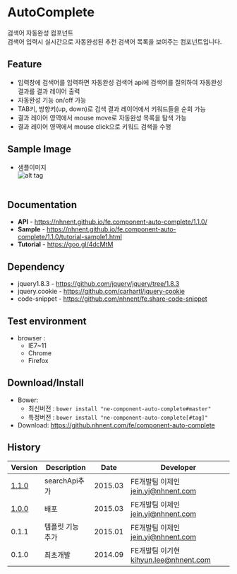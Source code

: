 AutoComplete
======================
검색어 자동완성 컴포넌트<br>
검색어 입력시 실시간으로 자동완성된 추천 검색어 목록을 보여주는 컴포넌트입니다.

## Feature
* 입력창에 검색어를 입력하면 자동완성 검색어 api에 검색어를 질의하여 자동완성 결과를 결과 레이어 출력
* 자동완성 기능 on/off 가능
* TAB키, 방향키(up, down)로 검색 결과 레이어에서 키워드들을 순회 가능
* 결과 레이어 영역에서 mouse move로 자동완성 목록을 탐색 가능
* 결과 레이어 영역에서 mouse click으로 키워드 검색을 수행

## Sample Image
* 샘플이미지<br>
![alt tag](https://github.nhnent.com/pages/fe/component-auto-complete/autocomplete.png)<br><br>


## Documentation
* **API** - https://nhnent.github.io/fe.component-auto-complete/1.1.0/
* **Sample** - https://nhnent.github.io/fe.component-auto-complete/1.1.0/tutorial-sample1.html
* **Tutorial** - https://goo.gl/4dcMtM

## Dependency
* jquery1.8.3 - https://github.com/jquery/jquery/tree/1.8.3
* jquery.cookie - https://github.com/carhartl/jquery-cookie
* code-snippet - https://github.com/nhnent/fe.share-code-snippet

## Test environment
* browser : 
   * IE7~11
   * Chrome
   * Firefox

## Download/Install
* Bower: 
   * 최신버전 :  `bower install "ne-component-auto-complete#master"`
   * 특정버전 : `bower install "ne-component-auto-complete[#tag]"`
* Download: https://github.nhnent.com/fe/component-auto-complete

## History
| Version | Description | Date | Developer |
| ---- | ---- | ---- | ---- |
| <a href="https://nhnent.github.io/fe.component-auto-complete/1.1.0/">1.1.0</a> | searchApi추가 | 2015.03 | FE개발팀 이제인<jein.yi@nhnent.com> |
| <a href="https://nhnent.github.io/fe.component-auto-complete/1.0.0/">1.0.0</a> | 배포 | 2015.03 | FE개발팀 이제인<jein.yi@nhnent.com> |
| 0.1.1 | 템플릿 기능 추가 | 2015.01 | FE개발팀 이제인<jein.yi@nhnent.com> |
| 0.1.0 | 최초개발 | 2014.09 | FE개발팀 이기현 <kihyun.lee@nhnent.com> |
